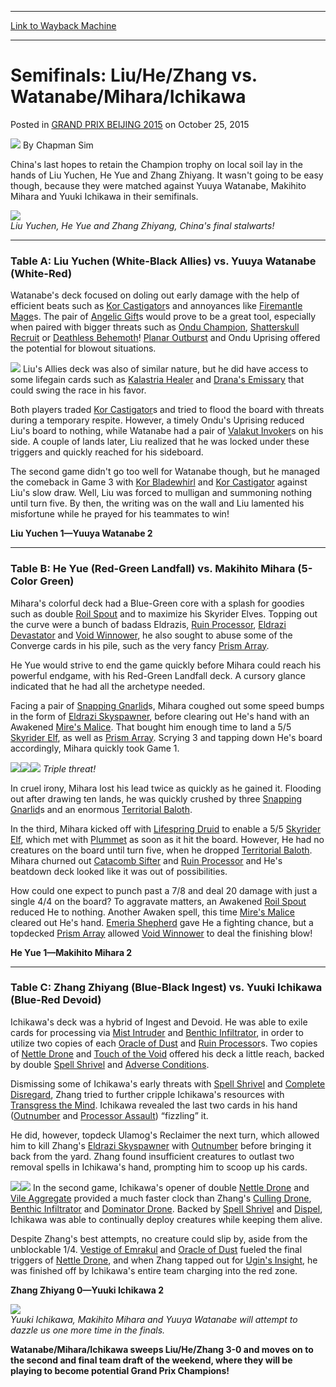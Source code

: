 
---
[Link to Wayback Machine](https://web.archive.org/web/20160405182720/http://magic.wizards.com/en/events/coverage/gpbej15/semifinals-liuhezhang-vs-watanabemiharaichikawa-2015-10-25)

[_metadata_:author]:- "Chapman Sim"
[_metadata_:description]:- "China's last hopes to retain the Champion trophy on local soil lay in the hands of Liu Yuchen, He Yue and Zhang Zhiyang. It wasn't going to be easy though, because they were matched against Yuuya Watanabe, Makihito Mihara and Yuuki Ichikawa in their semifinals. Liu Yuchen, He Yue and Zhang Zhiyang, China's final stalwarts!"
[_metadata_:generator]:- "Drupal 7 (http://drupal.org)"
[_metadata_:node]:- "819936"
[_metadata_:publish_date]:- "2015-10-25"
[_metadata_:source]:- "div-main-content"
[_metadata_:title]:- "Semifinals: Liu/He/Zhang vs. Watanabe/Mihara/Ichikawa"
[_metadata_:wayback_capture_timestamp]:- "2016-04-05 18:27:20"
[_metadata_:wayback_raw_url]:- "https://web.archive.org/web/20160405182720id_/http://magic.wizards.com/en/events/coverage/gpbej15/semifinals-liuhezhang-vs-watanabemiharaichikawa-2015-10-25"
[_metadata_:wayback_url]:- "http://magic.wizards.com/en/events/coverage/gpbej15/semifinals-liuhezhang-vs-watanabemiharaichikawa-2015-10-25"
---


Semifinals: Liu/He/Zhang vs. Watanabe/Mihara/Ichikawa
=====================================================



 Posted in [GRAND PRIX BEIJING 2015](/en/events/coverage/gpbej15)
 on October 25, 2015 






![](https://media.magic.wizards.com/styles/auth_small/public/images/person/chapman.jpg)
By Chapman Sim











China's last hopes to retain the Champion trophy on local soil lay in the hands of Liu Yuchen, He Yue and Zhang Zhiyang. It wasn't going to be easy though, because they were matched against Yuuya Watanabe, Makihito Mihara and Yuuki Ichikawa in their semifinals.


![](https://media.wizards.com/2015/events/gpbej15/SF2LiuHeZhang.jpg)  
*Liu Yuchen, He Yue and Zhang Zhiyang, China's final stalwarts!*




---

### Table A: Liu Yuchen (White-Black Allies) vs. Yuuya Watanabe (White-Red)


Watanabe's deck focused on doling out early damage with the help of efficient beats such as [Kor Castigator](http://gatherer.wizards.com/Pages/Card/Details.aspx?name=Kor+Castigator)s and annoyances like [Firemantle Mage](http://gatherer.wizards.com/Pages/Card/Details.aspx?name=Firemantle+Mage)s. The pair of [Angelic Gift](http://gatherer.wizards.com/Pages/Card/Details.aspx?name=Angelic+Gift)s would prove to be a great tool, especially when paired with bigger threats such as [Ondu Champion](http://gatherer.wizards.com/Pages/Card/Details.aspx?name=Ondu+Champion), [Shatterskull Recruit](http://gatherer.wizards.com/Pages/Card/Details.aspx?name=Shatterskull+Recruit) or [Deathless Behemoth](http://gatherer.wizards.com/Pages/Card/Details.aspx?name=Deathless+Behemoth)! [Planar Outburst](http://gatherer.wizards.com/Pages/Card/Details.aspx?name=Planar+Outburst) and Ondu Uprising offered the potential for blowout situations.


[![](http://gatherer.wizards.com/Handlers/Image.ashx?type=card&name=Planar+Outburst)](http://gatherer.wizards.com/Pages/Card/Details.aspx?name=Planar+Outburst)
Liu's Allies deck was also of similar nature, but he did have access to some lifegain cards such as [Kalastria Healer](http://gatherer.wizards.com/Pages/Card/Details.aspx?name=Kalastria+Healer) and [Drana's Emissary](http://gatherer.wizards.com/Pages/Card/Details.aspx?name=Drana%27s+Emissary) that could swing the race in his favor.


Both players traded [Kor Castigator](http://gatherer.wizards.com/Pages/Card/Details.aspx?name=Kor+Castigator)s and tried to flood the board with threats during a temporary respite. However, a timely Ondu's Uprising reduced Liu's board to nothing, while Watanabe had a pair of [Valakut Invoker](http://gatherer.wizards.com/Pages/Card/Details.aspx?name=Valakut+Invoker)s on his side. A couple of lands later, Liu realized that he was locked under these triggers and quickly reached for his sideboard.


The second game didn't go too well for Watanabe though, but he managed the comeback in Game 3 with [Kor Bladewhirl](http://gatherer.wizards.com/Pages/Card/Details.aspx?name=Kor+Bladewhirl) and [Kor Castigator](http://gatherer.wizards.com/Pages/Card/Details.aspx?name=Kor+Castigator) against Liu's slow draw. Well, Liu was forced to mulligan and summoning nothing until turn five. By then, the writing was on the wall and Liu lamented his misfortune while he prayed for his teammates to win!


**Liu Yuchen 1—Yuuya Watanabe 2**




---

### Table B: He Yue (Red-Green Landfall) vs. Makihito Mihara (5-Color Green)


Mihara's colorful deck had a Blue-Green core with a splash for goodies such as double [Roil Spout](http://gatherer.wizards.com/Pages/Card/Details.aspx?name=Roil+Spout) and to maximize his Skyrider Elves. Topping out the curve were a bunch of badass Eldrazis, [Ruin Processor](http://gatherer.wizards.com/Pages/Card/Details.aspx?name=Ruin+Processor), [Eldrazi Devastator](http://gatherer.wizards.com/Pages/Card/Details.aspx?name=Eldrazi+Devastator) and [Void Winnower](http://gatherer.wizards.com/Pages/Card/Details.aspx?name=Void+Winnower), he also sought to abuse some of the Converge cards in his pile, such as the very fancy [Prism Array](http://gatherer.wizards.com/Pages/Card/Details.aspx?name=Prism+Array).


He Yue would strive to end the game quickly before Mihara could reach his powerful endgame, with his Red-Green Landfall deck. A cursory glance indicated that he had all the archetype needed.


Facing a pair of [Snapping Gnarlid](http://gatherer.wizards.com/Pages/Card/Details.aspx?name=Snapping+Gnarlid)s, Mihara coughed out some speed bumps in the form of [Eldrazi Skyspawner](http://gatherer.wizards.com/Pages/Card/Details.aspx?name=Eldrazi+Skyspawner), before clearing out He's hand with an Awakened [Mire's Malice](http://gatherer.wizards.com/Pages/Card/Details.aspx?name=Mire%27s+Malice). That bought him enough time to land a 5/5 [Skyrider Elf](http://gatherer.wizards.com/Pages/Card/Details.aspx?name=Skyrider+Elf), as well as [Prism Array](http://gatherer.wizards.com/Pages/Card/Details.aspx?name=Prism+Array). Scrying 3 and tapping down He's board accordingly, Mihara quickly took Game 1.


[![](http://gatherer.wizards.com/Handlers/Image.ashx?type=card&name=Snapping+Gnarlid)](http://gatherer.wizards.com/Pages/Card/Details.aspx?name=Snapping+Gnarlid)[![](http://gatherer.wizards.com/Handlers/Image.ashx?type=card&name=Snapping+Gnarlid)](http://gatherer.wizards.com/Pages/Card/Details.aspx?name=Snapping+Gnarlid)[![](http://gatherer.wizards.com/Handlers/Image.ashx?type=card&name=Snapping+Gnarlid)](http://gatherer.wizards.com/Pages/Card/Details.aspx?name=Snapping+Gnarlid)
*Triple threat!*


In cruel irony, Mihara lost his lead twice as quickly as he gained it. Flooding out after drawing ten lands, he was quickly crushed by three [Snapping Gnarlid](http://gatherer.wizards.com/Pages/Card/Details.aspx?name=Snapping+Gnarlid)s and an enormous [Territorial Baloth](http://gatherer.wizards.com/Pages/Card/Details.aspx?name=Territorial+Baloth).


In the third, Mihara kicked off with [Lifespring Druid](http://gatherer.wizards.com/Pages/Card/Details.aspx?name=Lifespring+Druid) to enable a 5/5 [Skyrider Elf](http://gatherer.wizards.com/Pages/Card/Details.aspx?name=Skyrider+Elf), which met with [Plummet](http://gatherer.wizards.com/Pages/Card/Details.aspx?name=Plummet) as soon as it hit the board. However, He had no creatures on the board until turn five, when he dropped [Territorial Baloth](http://gatherer.wizards.com/Pages/Card/Details.aspx?name=Territorial+Baloth). Mihara churned out [Catacomb Sifter](http://gatherer.wizards.com/Pages/Card/Details.aspx?name=Catacomb+Sifter) and [Ruin Processor](http://gatherer.wizards.com/Pages/Card/Details.aspx?name=Ruin+Processor) and He's beatdown deck looked like it was out of possibilities.


How could one expect to punch past a 7/8 and deal 20 damage with just a single 4/4 on the board? To aggravate matters, an Awakened [Roil Spout](http://gatherer.wizards.com/Pages/Card/Details.aspx?name=Roil+Spout) reduced He to nothing. Another Awaken spell, this time [Mire's Malice](http://gatherer.wizards.com/Pages/Card/Details.aspx?name=Mire%27s+Malice) cleared out He's hand. [Emeria Shepherd](http://gatherer.wizards.com/Pages/Card/Details.aspx?name=Emeria+Shepherd) gave He a fighting chance, but a topdecked [Prism Array](http://gatherer.wizards.com/Pages/Card/Details.aspx?name=Prism+Array) allowed [Void Winnower](http://gatherer.wizards.com/Pages/Card/Details.aspx?name=Void+Winnower) to deal the finishing blow!


**He Yue 1—Makihito Mihara 2**




---

### Table C: Zhang Zhiyang (Blue-Black Ingest) vs. Yuuki Ichikawa (Blue-Red Devoid)


Ichikawa's deck was a hybrid of Ingest and Devoid. He was able to exile cards for processing via [Mist Intruder](http://gatherer.wizards.com/Pages/Card/Details.aspx?name=Mist+Intruder) and [Benthic Infiltrator](http://gatherer.wizards.com/Pages/Card/Details.aspx?name=Benthic+Infiltrator), in order to utilize two copies of each [Oracle of Dust](http://gatherer.wizards.com/Pages/Card/Details.aspx?name=Oracle+of+Dust) and [Ruin Processor](http://gatherer.wizards.com/Pages/Card/Details.aspx?name=Ruin+Processor)s. Two copies of [Nettle Drone](http://gatherer.wizards.com/Pages/Card/Details.aspx?name=Nettle+Drone) and [Touch of the Void](http://gatherer.wizards.com/Pages/Card/Details.aspx?name=Touch+of+the+Void) offered his deck a little reach, backed by double [Spell Shrivel](http://gatherer.wizards.com/Pages/Card/Details.aspx?name=Spell+Shrivel) and [Adverse Conditions](http://gatherer.wizards.com/Pages/Card/Details.aspx?name=Adverse+Conditions).


Dismissing some of Ichikawa's early threats with [Spell Shrivel](http://gatherer.wizards.com/Pages/Card/Details.aspx?name=Spell+Shrivel) and [Complete Disregard](http://gatherer.wizards.com/Pages/Card/Details.aspx?name=Complete+Disregard), Zhang tried to further cripple Ichikawa's resources with [Transgress the Mind](http://gatherer.wizards.com/Pages/Card/Details.aspx?name=Transgress+the+Mind). Ichikawa revealed the last two cards in his hand ([Outnumber](http://gatherer.wizards.com/Pages/Card/Details.aspx?name=Outnumber) and [Processor Assault](http://gatherer.wizards.com/Pages/Card/Details.aspx?name=Processor+Assault)) “fizzling” it.


He did, however, topdeck Ulamog's Reclaimer the next turn, which allowed him to kill Zhang's [Eldrazi Skyspawner](http://gatherer.wizards.com/Pages/Card/Details.aspx?name=Eldrazi+Skyspawner) with [Outnumber](http://gatherer.wizards.com/Pages/Card/Details.aspx?name=Outnumber) before bringing it back from the yard. Zhang found insufficient creatures to outlast two removal spells in Ichikawa's hand, prompting him to scoop up his cards.


[![](http://gatherer.wizards.com/Handlers/Image.ashx?type=card&name=Nettle+Drone)](http://gatherer.wizards.com/Pages/Card/Details.aspx?name=Nettle+Drone)[![](http://gatherer.wizards.com/Handlers/Image.ashx?type=card&name=Vile+Aggregate)](http://gatherer.wizards.com/Pages/Card/Details.aspx?name=Vile+Aggregate)
In the second game, Ichikawa's opener of double [Nettle Drone](http://gatherer.wizards.com/Pages/Card/Details.aspx?name=Nettle+Drone) and [Vile Aggregate](http://gatherer.wizards.com/Pages/Card/Details.aspx?name=Vile+Aggregate) provided a much faster clock than Zhang's [Culling Drone](http://gatherer.wizards.com/Pages/Card/Details.aspx?name=Culling+Drone), [Benthic Infiltrator](http://gatherer.wizards.com/Pages/Card/Details.aspx?name=Benthic+Infiltrator) and [Dominator Drone](http://gatherer.wizards.com/Pages/Card/Details.aspx?name=Dominator+Drone). Backed by [Spell Shrivel](http://gatherer.wizards.com/Pages/Card/Details.aspx?name=Spell+Shrivel) and [Dispel](http://gatherer.wizards.com/Pages/Card/Details.aspx?name=Dispel), Ichikawa was able to continually deploy creatures while keeping them alive.


Despite Zhang's best attempts, no creature could slip by, aside from the unblockable 1/4. [Vestige of Emrakul](http://gatherer.wizards.com/Pages/Card/Details.aspx?name=Vestige+of+Emrakul) and [Oracle of Dust](http://gatherer.wizards.com/Pages/Card/Details.aspx?name=Oracle+of+Dust) fueled the final triggers of [Nettle Drone](http://gatherer.wizards.com/Pages/Card/Details.aspx?name=Nettle+Drone), and when Zhang tapped out for [Ugin's Insight](http://gatherer.wizards.com/Pages/Card/Details.aspx?name=Ugin%27s+Insight), he was finished off by Ichikawa's entire team charging into the red zone.


**Zhang Zhiyang 0—Yuuki Ichikawa 2**


![](https://media.wizards.com/2015/events/gpbej15/SF2IchikawaMiharaWatanabe.jpg)  
*Yuuki Ichikawa, Makihito Mihara and Yuuya Watanabe will attempt to dazzle us one more time in the finals.*


**Watanabe/Mihara/Ichikawa sweeps Liu/He/Zhang 3-0 and moves on to the second and final team draft of the weekend, where they will be playing to become potential Grand Prix Champions!**







